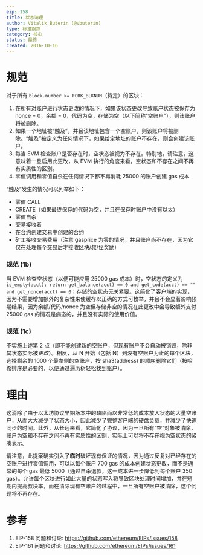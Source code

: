 ```yaml
---
eip: 158
title: 状态清理
author: Vitalik Buterin (@vbuterin)
type: 标准跟踪
category: 核心
status: 最终
created: 2016-10-16
---
```


# 规范

对于所有 `block.number >= FORK_BLKNUM`（待定）的区块：
1. 在所有对账户进行状态更改的情况下，如果该状态更改导致账户状态被保存为 nonce = 0，余额 = 0，代码为空，存储为空（以下简称“空账户”），则该账户将被删除。
2. 如果一个地址被“触及”，并且该地址包含一个空账户，则该账户将被删除。“触及”被定义为任何情况下，如果给定地址的账户不存在，则会创建该账户。
3. 每当 EVM 检查账户是否存在时，空状态被视为不存在。特别地，请注意，这意味着一旦启用此更改，从 EVM 执行的角度来看，空状态和不存在之间不再有实质性的区别。
4. 零值调用和零值自杀在任何情况下都不再消耗 25000 的账户创建 gas 成本

“触及”发生的情况可以列举如下：
- 零值 CALL
- CREATE（如果最终保存的代码为空，并且在保存时账户中没有以太）
- 零值自杀
- 交易接收者
- 在合约创建交易中创建的合约
- 矿工接收交易费用（注意 gasprice 为零的情况，并且账户尚不存在，因为它仅在处理每个交易后才接收区块/叔/侄奖励）
### 规范 (1b)

当 EVM 检查空状态（以便可能应用 25000 gas 成本）时，空状态的定义为 `is_empty(acct): return get_balance(acct) == 0 and get_code(acct) == "" and get_nonce(acct) == 0`；存储的空状态无关紧要。这简化了客户端的实现，因为不需要增加额外的复杂性来使缓存以正确的方式可枚举，并且不会显著影响预期结果，因为余额/代码/nonce 为空但存储非空的情况在此更改中会导致额外支付 25000 gas 的情况是病态的，并且没有实际的使用价值。
### 规范 (1c)

不实施上述第 2 点（即不能创建新的空账户，但现有账户不会自动被销毁，除非其状态实际被*更改*）。相反，从 N 开始（包括 N）到没有空账户为止的每个区块，选择剩余的 1000 个最左侧的空账户，按 sha3(address) 的顺序删除它们（按哈希排序是必要的，以便通过遍历树轻松找到账户）。
# 理由

这消除了由于以太坊协议早期版本中的缺陷而以非常低的成本放入状态的大量空账户，从而大大减少了状态大小，因此减少了完整客户端的硬盘负载，并减少了快速同步的时间。此外，从长远来看，它简化了协议，因为一旦所有“空”对象被清除，账户为空和不存在之间不再有实质性的区别，实际上可以将不存在视为空状态的紧凑表示。

请注意，此提案确实引入了**临时**破坏现有保证的情况，因为通过反复对已经存在的空账户进行零值调用，可以以每个账户 700 gas 的成本创建状态更改，而不是通常的每个 gas 最低 5000（通过自杀退款，这一成本进一步降低到每个账户 350 gas）。允许每个区块进行如此大量的状态写入将导致区块处理时间增加，并在短期内提高叔块率，而在清除现有空账户的过程中，一旦所有空账户被清除，这个问题将不再存在。

# 参考

1. EIP-158 问题和讨论: https://github.com/ethereum/EIPs/issues/158
2. EIP-161 问题和讨论: https://github.com/ethereum/EIPs/issues/161